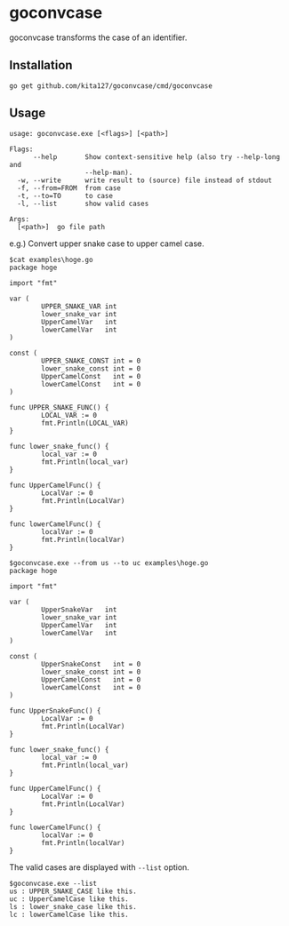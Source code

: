 # goconvcase
goconvcase transforms the case of an identifier.

## Installation

    go get github.com/kita127/goconvcase/cmd/goconvcase


## Usage

    usage: goconvcase.exe [<flags>] [<path>]

    Flags:
          --help       Show context-sensitive help (also try --help-long and
                       --help-man).
      -w, --write      write result to (source) file instead of stdout
      -f, --from=FROM  from case
      -t, --to=TO      to case
      -l, --list       show valid cases

    Args:
      [<path>]  go file path


e.g.)
Convert upper snake case to upper camel case.

    $cat examples\hoge.go
    package hoge

    import "fmt"

    var (
            UPPER_SNAKE_VAR int
            lower_snake_var int
            UpperCamelVar   int
            lowerCamelVar   int
    )

    const (
            UPPER_SNAKE_CONST int = 0
            lower_snake_const int = 0
            UpperCamelConst   int = 0
            lowerCamelConst   int = 0
    )

    func UPPER_SNAKE_FUNC() {
            LOCAL_VAR := 0
            fmt.Println(LOCAL_VAR)
    }

    func lower_snake_func() {
            local_var := 0
            fmt.Println(local_var)
    }

    func UpperCamelFunc() {
            LocalVar := 0
            fmt.Println(LocalVar)
    }

    func lowerCamelFunc() {
            localVar := 0
            fmt.Println(localVar)
    }

    $goconvcase.exe --from us --to uc examples\hoge.go
    package hoge

    import "fmt"

    var (
            UpperSnakeVar   int
            lower_snake_var int
            UpperCamelVar   int
            lowerCamelVar   int
    )

    const (
            UpperSnakeConst   int = 0
            lower_snake_const int = 0
            UpperCamelConst   int = 0
            lowerCamelConst   int = 0
    )

    func UpperSnakeFunc() {
            LocalVar := 0
            fmt.Println(LocalVar)
    }

    func lower_snake_func() {
            local_var := 0
            fmt.Println(local_var)
    }

    func UpperCamelFunc() {
            LocalVar := 0
            fmt.Println(LocalVar)
    }

    func lowerCamelFunc() {
            localVar := 0
            fmt.Println(localVar)
    }

The valid cases are displayed with `--list` option.

    $goconvcase.exe --list
    us : UPPER_SNAKE_CASE like this.
    uc : UpperCamelCase like this.
    ls : lower_snake_case like this.
    lc : lowerCamelCase like this.
